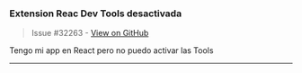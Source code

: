 ### Extension Reac Dev Tools desactivada

> Issue #32263 - [View on GitHub](https://github.com/facebook/react/issues/32263)

Tengo mi app en React pero no puedo activar las Tools

---

